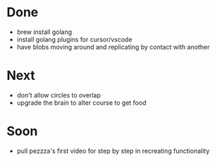 # Done
* brew install golang
* install golang plugins for cursor/vscode
* have blobs moving around and replicating by contact with another

# Next
* don't allow circles to overlap
* upgrade the brain to alter course to get food

# Soon
* pull pezzza's first video for step by step in recreating functionality

